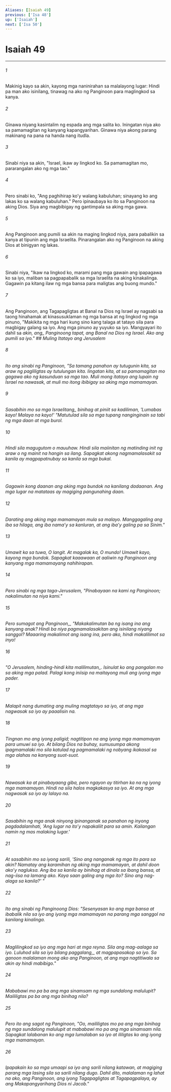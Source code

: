 ```yaml
---
Aliases: [Isaiah 49]
previous: ['Isa 48']
up: ['Isaiah']
next: ['Isa 50']
---
```

# Isaiah 49

***






















###### 1 










Makinig kayo sa akin, kayong mga naninirahan sa malalayong lugar: Hindi pa man ako isinilang, tinawag na ako ng Panginoon para maglingkod sa kanya. 





















###### 2 










Ginawa niyang kasintalim ng espada ang mga salita ko. Iningatan niya ako sa pamamagitan ng kanyang kapangyarihan. Ginawa niya akong parang makinang na pana na handa nang itudla. 





















###### 3 










Sinabi niya sa akin, "Israel, ikaw ay lingkod ko. Sa pamamagitan mo, pararangalan ako ng mga tao." 





















###### 4 










Pero sinabi ko, "Ang paghihirap koʼy walang kabuluhan; sinayang ko ang lakas ko sa walang kabuluhan." Pero ipinaubaya ko ito sa Panginoon na aking Dios. Siya ang magbibigay ng gantimpala sa aking mga gawa. 





















###### 5 










Ang Panginoon ang pumili sa akin na maging lingkod niya, para pabalikin sa kanya at tipunin ang mga Israelita. Pinarangalan ako ng Panginoon na aking Dios at binigyan ng lakas. 





















###### 6 










Sinabi niya, "Ikaw na lingkod ko, marami pang mga gawain ang ipapagawa ko sa iyo, maliban sa pagpapabalik sa mga Israelita na aking kinakalinga. Gagawin pa kitang ilaw ng mga bansa para maligtas ang buong mundo." 





















###### 7 










Ang Panginoon, ang Tagapagligtas at Banal na Dios ng Israel ay nagsabi sa taong hinahamak at kinasusuklaman ng mga bansa at ng lingkod ng mga pinuno, "Makikita ng mga hari kung sino kang talaga at tatayo sila para magbigay galang sa iyo. Ang mga pinuno ay yuyuko sa iyo. Mangyayari ito dahil sa <i class="trans-change">akin, ang_ Panginoong tapat, ang Banal na Dios ng Israel. Ako ang pumili sa iyo." ## Muling Itatayo ang Jerusalem 





















###### 8 










Ito ang sinabi ng Panginoon, "Sa tamang panahon ay tutugunin kita, sa araw ng pagliligtas ay tutulungan kita. Iingatan kita, at sa pamamagitan mo gagawa ako ng kasunduan sa mga tao. Muli mong itatayo ang lupain ng Israel na nawasak, at muli mo itong ibibigay sa aking mga mamamayan. 





















###### 9 










Sasabihin mo sa mga <i class="trans-change">Israelitang_ binihag at piniit sa kadiliman, 'Lumabas kayo! Malaya na kayo!' "Matutulad sila sa mga tupang nanginginain sa tabi ng mga daan at mga burol. 





















###### 10 










Hindi sila magugutom o mauuhaw. Hindi sila maiinitan ng matinding init ng araw o ng mainit na hangin sa ilang. Sapagkat akong nagmamalasakit sa kanila ay magpapatnubay sa kanila sa mga bukal. 





















###### 11 










Gagawin kong daanan ang aking mga bundok na kanilang dadaanan. Ang mga lugar na matataas ay magiging pangunahing daan. 





















###### 12 










Darating ang aking mga mamamayan mula sa malayo. Manggagaling ang iba sa hilaga, ang iba namaʼy sa kanluran, at ang ibaʼy galing pa sa Sinim." 





















###### 13 










Umawit ka sa tuwa, O langit. At magalak ka, O mundo! Umawit kayo, kayong mga bundok. Sapagkat kaaawaan at aaliwin ng Panginoon ang kanyang mga mamamayang nahihirapan. 





















###### 14 










Pero sinabi ng mga taga-Jerusalem, "Pinabayaan na kami ng Panginoon; nakalimutan na niya kami." 





















###### 15 










<i class="trans-change">Pero sumagot ang Panginoon,_ "Makakalimutan ba ng isang ina ang kanyang anak? Hindi ba niya pagmamalasakitan ang isinilang niyang sanggol? Maaaring makalimot ang isang ina, pero ako, hindi makalilimot sa inyo! 





















###### 16 










"O <i class="trans-change">Jerusalem, hinding-hindi kita malilimutan_. Isinulat ko ang pangalan mo sa aking mga palad. Palagi kong iniisip na maitayong muli ang iyong mga pader. 





















###### 17 










Malapit nang dumating ang muling magtatayo sa iyo, at ang mga nagwasak sa iyo ay paaalisin na. 





















###### 18 










Tingnan mo ang iyong paligid; nagtitipon na ang iyong mga mamamayan para umuwi sa iyo. At bilang Dios na buhay, sumusumpa akong ipagmamalaki mo sila katulad ng pagmamalaki ng nobyang ikakasal sa mga alahas na kanyang suot-suot. 





















###### 19 










Nawasak ka at pinabayaang giba, pero ngayon ay titirhan ka na ng iyong mga mamamayan. Hindi na sila halos magkakasya sa iyo. At ang mga nagwasak sa iyo ay lalayo na. 





















###### 20 










Sasabihin ng mga anak ninyong ipinanganak sa panahon ng inyong pagdadalamhati, 'Ang lugar na itoʼy napakaliit para sa amin. Kailangan namin ng mas malaking lugar.' 





















###### 21 










At sasabihin mo sa iyong sarili, 'Sino ang nanganak ng mga ito para sa akin? Namatay ang karamihan ng aking mga mamamayan, at dahil doon akoʼy nagluksa. Ang iba sa kanila ay binihag at dinala sa ibang bansa, at nag-iisa na lamang ako. Kaya saan galing ang mga ito? Sino ang nag-alaga sa kanila?' " 





















###### 22 










Ito ang sinabi ng Panginoong Dios: "Sesenyasan ko ang mga bansa at ibabalik nila sa iyo ang iyong mga mamamayan na parang mga sanggol na kanilang kinalinga. 





















###### 23 










Maglilingkod sa iyo ang mga hari at mga reyna. Sila ang mag-aalaga sa iyo. Luluhod sila sa iyo <i class="trans-change">bilang paggalang,_ at magpapasakop sa iyo. Sa ganoon malalaman mong ako ang Panginoon, at ang mga nagtitiwala sa akin ay hindi mabibigo." 





















###### 24 










Mababawi mo pa ba ang mga sinamsam ng mga sundalong malulupit? Maililigtas pa ba ang mga binihag nila? 





















###### 25 










Pero ito ang sagot ng Panginoon, "Oo, maililigtas mo pa ang mga binihag ng mga sundalong malulupit at mababawi mo pa ang mga sinamsam nila. Sapagkat lalabanan ko ang mga lumalaban sa iyo at ililigtas ko ang iyong mga mamamayan. 





















###### 26 










Ipapakain ko sa mga umaapi sa iyo ang sarili nilang katawan, at magiging parang mga lasing sila sa sarili nilang dugo. Dahil dito, malalaman ng lahat na ako, ang Panginoon, ang iyong Tagapagligtas at Tagapagpalaya, ay ang Makapangyarihang Dios ni Jacob."
